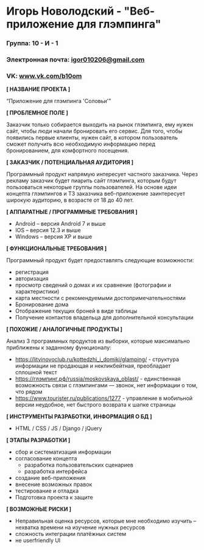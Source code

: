 # Игорь Новолодский - "Веб-приложение для глэмпинга"

### Группа: 10 - И - 1
### Электронная почта: igor010206@gmail.com
### VK: www.vk.com/b10om


**[ НАЗВАНИЕ ПРОЕКТА ]**

“Приложение для глэмпинга 'Соловьи'”

**[ ПРОБЛЕМНОЕ ПОЛЕ ]**

Заказчик только собирается выходить на рынок глэмпинга, ему нужен сайт, чтобы люди начали бронировать его сервис. Для того, чтобы появились первые клиенты, нужен сайт, в котором пользователь сможет получить всю необходимую информацию перед бронированием, для комфортного посещения.

**[ ЗАКАЗЧИК / ПОТЕНЦИАЛЬНАЯ АУДИТОРИЯ ]**

Программный продукт напрямую интересует частного заказчика. Через рекламу заказчик будет пиарить сайт глэмпинга, которым будут пользоваться некоторые группы пользователей. На основе идеи концепта глэмпингов и ТЗ заказчика веб-приложение заинтересует широкую аудиторию, в возрасте от 18 до 40 лет. 

**[ АППАРАТНЫЕ / ПРОГРАММНЫЕ ТРЕБОВАНИЯ ]** 

* Android – версия Android 7 и выше
* IOS – версия 12.3 и выше
* Windows – версия XP и выше 

**[ ФУНКЦИОНАЛЬНЫЕ ТРЕБОВАНИЯ ]**

Программный продукт будет предоставлять следующие возможности:
* регистрация
* авторизация
* просмотр сведений о домах и их сравнение (фотографии и характеристики) 
* карта местности с рекомендуемыми достопримечательностями
* Бронирование дома
* Отображение текущих броней в виде таблицы
* Получение контактов владельца для дополнительной консультации

**[ ПОХОЖИЕ / АНАЛОГИЧНЫЕ ПРОДУКТЫ ]**

Анализ 3 программных продуктов из выборки, которые максимально приближены к заданному функционалу:

* https://litvinovoclub.ru/kottedzhi_i_domiki/glamping/ -  структура информации не продающая и некликбейтная, преобладает сплошной текст 
* https://глэмпинг.рф/russia/moskovskaya_oblast/ - единственная возможность связи с глэмпингами — звонок, нет информации о том, что рядом 
* https://www.tourister.ru/publications/1277 - управление в мобильной версии неудобное, нет быстрого возврата к шапке страницы


**[ ИНСТРУМЕНТЫ РАЗРАБОТКИ, ИНФОРМАЦИЯ О БД ]**

* HTML / CSS / JS / Django / jQuery

**[ ЭТАПЫ РАЗРАБОТКИ ]**

*	сбор и систематизация информации
*	согласование концепта
    * разработка пользовательских сценариев
    * разработка интерфейса
*	создание веб-приложения
* внесение возможных правок
* тестирование и отладка
*	Подготовка проекта к защите

**[ ВОЗМОЖНЫЕ РИСКИ ]**

*	Неправильная оценка ресурсов, которые мне необходимо изучить – нехватка времени на изучение нужных ресурсов
*	сложность интеграции платёжных систем
*	не userfriendly UI 
